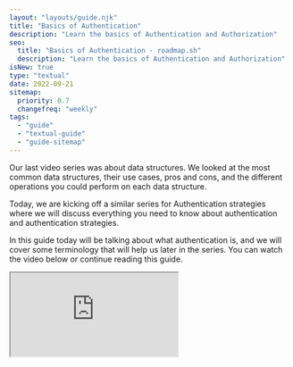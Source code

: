 ```yaml
---
layout: "layouts/guide.njk"
title: "Basics of Authentication"
description: "Learn the basics of Authentication and Authorization"
seo:
  title: "Basics of Authentication - roadmap.sh"
  description: "Learn the basics of Authentication and Authorization"
isNew: true
type: "textual"
date: 2022-09-21
sitemap:
  priority: 0.7
  changefreq: "weekly"
tags:
  - "guide"
  - "textual-guide"
  - "guide-sitemap"
---
```


Our last video series was about data structures. We looked at the most common data structures, their use cases, pros and cons, and the different operations you could perform on each data structure.

Today, we are kicking off a similar series for Authentication strategies where we will discuss everything you need to know about authentication and authentication strategies.

In this guide today will be talking about what authentication is, and we will cover some terminology that will help us later in the series. You can watch the video below or continue reading this guide.

<iframe src="https://www.youtube.com/embed/Mcyt9SrZT6g" title="Basics of Authentication" />

## What is Authentication?

Authentication is the process of verifying someone's identity. A real-world example of that would be when you board a plane, the airline worker checks your passport to verify your identity, so the airport worker authenticates you.

If we talk about computers, when you log in to any website, you usually authenticate yourself by entering your username and password, which is then checked by the website to ensure that you are who you claim to be. There are two things you should keep in mind:

- Authentication is not only for the persons
- And username and password are not the only way to authenticate.

Some other examples are:

- When you open a website in the browser. If the website uses HTTP, TLS is used to authenticate the server and avoid the fake loading of websites.

- There might be server-to-server communication on the website. The server may need to authenticate the incoming request to avoid malicious usage.

## How does Authentication Work?

On a high level, we have the following factors used for authentication.

- **Username and Password**
- **Security Codes, Pin Codes, or Security Questions** — An example would be the pin code you enter at an ATM to withdraw cash.
- **Hard Tokens and Soft Tokens** — Hard tokens are the special hardware devices that you attach to your device to authenticate yourself. Soft tokens, unlike hard tokens, don't have any authentication-specific device; we must verify the possession of a device that was used to set up the identity. For example, you may receive an OTP to log in to your account on a website.
- **Biometric Authentication** — In biometric authentication, we authenticate using biometrics such as iris, facial, or voice recognition.

We can categorize the factors above into three different types.

- Username / Password and Security codes rely on the person's knowledge: we can group them under the **Knowledge Factor**.

- In hard and soft tokens, we authenticate by checking the possession of hardware, so this would be a **Possession Factor**.

- And in biometrics, we test the person's inherent qualities, i.e., iris, face, or voice, so this would be a **Qualities** factor.

This brings us to our next topic: Multi-factor Authentication and Two-Factor Authentication.

## Multifactor Authentication

Multifactor authentication is the type of authentication in which we rely on more than one factor to authenticate a user.

For example, if we pick up username/password from the **knowledge factor**. And we pick soft tokens from the **possession factor**, and we say that for a user to authenticate, they must enter their credentials and an OTP, which will be sent to their mobile phone, so this would be an example of multifactor authentication.

In multifactor authentication, since we rely on more than one factor, this way of authentication is much more secure than single-factor authentication.

One important thing to note here is that the factors you pick for authentication, they must differ. So, for example, if we pick up a username/password and security question or security codes, it is still not true multifactor authentication because we still rely on the knowledge factor. The factors have to be different from each other.

### Two-Factor Authentication

Two-factor authentication is similar to multifactor authentication. The only difference is that there are precisely two factors in 2FA. In MFA, we can have 2, 3, 4, or any authentication factors; 2FA has exactly two factors. We can say that 2FA is always MFA, because there are more than one factors. MFA is not always 2FA because there may be more than two factors involved.

Next we have the difference between authentication and authorization. This comes up a lot in the interviews, and beginners often confuse them.

### What is Authentication
Authentication is the process of verifying the identity. For example, when you enter your credentials at a login screen, the application here identifies you through your credentials. So this is what the authentication is, the process of verifying the identity.

In case of an authentication failure, for example, if you enter an invalid username and password, the HTTP response code is "Unauthorized" 401.

### What is Authorization

Authorization is the process of checking permission. Once the user has logged in, i.e., the user has been authenticated, the process of reviewing the permission to see if the user can perform the relevant operation or not is called authorization.

And in case of authorization failure, i.e., if the user tries to perform an operation they are not allowed to perform, the HTTP response code is forbidden 403.

## Authentication Strategies

Given below is the list of common authentication strategies:

- Basics of Authentication
- Session Based Authentication
- Token-Based Authentication
- JWT Authentication
- OAuth - Open Authorization
- Single Sign On (SSO)

In this series of illustrated videos and textual guides, we will be going through each of the strategies discussing what they are, how they are implemented, the pros and cons and so on.

So stay tuned, and I will see you in the next one.
